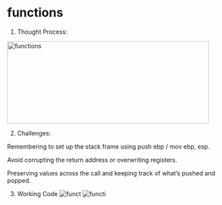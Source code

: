 # functions

1. Thought Process:
<img width="471" height="191" alt="functions" src="https://github.com/user-attachments/assets/0a125644-f4bd-40bf-9d2d-a4aa95e2bd23" />


2. Challenges:

  Remembering to set up the stack frame using push ebp / mov ebp, esp.

  Avoid corrupting the return address or overwriting registers.
  
  Preserving values across the call and keeping track of what’s pushed and popped.

3. Working Code
   ![funct](https://github.com/user-attachments/assets/a6159d1c-04dd-4f6e-9532-6a8834192c9d)
   ![functi](https://github.com/user-attachments/assets/85911b70-4571-4397-90e3-193639a6d2e9)
